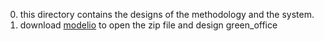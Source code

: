 0. this directory contains the designs of the methodology and the system.
1. download [modelio](https://www.modelio.org/downloads/download-modelio.html) to open the zip file and design green_office
